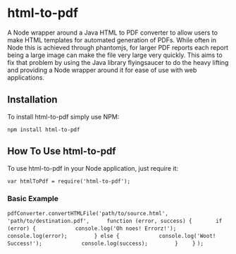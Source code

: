 html-to-pdf
===========

A Node wrapper around a Java HTML to PDF converter to allow users to make HTML templates for automated generation of PDFs. While often in Node this is achieved through phantomjs, for larger PDF reports each report being a large image can make the file very large very quickly. This aims to fix that problem by using the Java library flyingsaucer to do the heavy lifting and providing a Node wrapper around it for ease of use with web applications.

## Installation ##
To install html-to-pdf simply use NPM:

`npm install html-to-pdf`

## How To Use html-to-pdf ##
To use html-to-pdf in your Node application, just require it:

`var htmlToPdf = require('html-to-pdf');`

### Basic Example ###
`pdfConverter.convertHTMLFile('path/to/source.html', 'path/to/destination.pdf', `
`    function (error, success) {`
`       if (error) {`
`            console.log('Oh noes! Errorz!');`
`            console.log(error);`
`        } else {`
`            console.log('Woot! Success!');`
`            console.log(success);`
`        }`
`    }`
`);`
